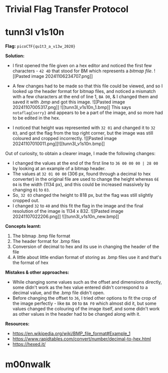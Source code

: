 # Trivial Flag Transfer Protocol


# tunn3l v1s10n

**Flag:** `picoCTF{qu1t3_a_v13w_2020}`

**Solution:**
- I first opened the file given on a hex editor and noticed the first few characters - `42 4D` that stood for BM which represents a *bitmap file*.
  ![[Pasted image 20241106234707.png]]

- A few changes had to be made so that this file could be viewed, and so I looked up the header format for bitmap files, and noticed a mismatch with a few characters at the end of line 1, `BA D0`, & I changed them and saved it with .*bmp* and got this image.
  ![[Pasted image 20241107005317.png]]  ![[tunn3l_v1s10n_1.bmp]]
  This says `notaflag{sorry}` and appears to be a part of the image, and so more had to be edited in the hex.

- I noticed that height was represented with `32 01` and changed it to `32 03`, and got the flag from the top right corner, but the image was still coloured and cropped incorrectly.
  ![[Pasted image 20241107010011.png]]![[tunn3l_v1s10n.bmp]]

Out of curiosity, to obtain a clearer image, I made the following changes: 
 -  I changed the values at the end of the first line to `36 00 00 00 | 28 00` by looking at an example of a bitmap header. 
 -  The values at `32 01 00 00` (306 px, found through a decimal to hex converter) in the original file are used to change the height whereas `6E 04` is the width (1134 px), and this could be increased massively by changing `01` to `03`. 
 - So, `32 03` changed the height to 818 px, but the flag was still slightly cropped out. 
 - I changed `32` to `40` and this fit the flag in the image and the final resolution of the image is 1134 x 832.
  ![[Pasted image 20241107022206.png]]  ![[tunn3l_v1s10n_new.bmp]]

**Concepts learnt:**
1. The bitmap .bmp file format
2. The header format for .bmp files
3. Conversion of decimal to hex and its use in changing the header of the file
4. A little about little endian format of storing as .bmp files use it and that's the format of hex

**Mistakes & other approaches:**
- While changing some values such as the offset and dimensions directly, some didn't work as the hex value entered didn't correspond to a decimal value, and the .bmp file didn't open.
- Before changing the offset to `36`, I tried other options to fit the crop of the image perfectly - like `BA D0` to `BA F0` which almost did it, but some values changed the colouring of the image itself, and some didn't work as other values in the header had to be changed along with it.

**Resources:**
- https://en.wikipedia.org/wiki/BMP_file_format#Example_1
- https://www.rapidtables.com/convert/number/decimal-to-hex.html
- https://hexed.it/
# m00nwalk

